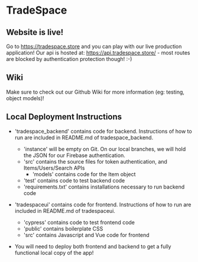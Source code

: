 # TradeSpace

## Website is live!
Go to https://tradespace.store and you can play with  our live production application!
Our api is hosted at: https://api.tradespace.store/ - most routes are blocked by authentication protection though! :-)

## Wiki
Make sure to check out our Github Wiki for more information (eg: testing, object models)!

## Local Deployment Instructions
- 'tradespace_backend' contains code for backend. Instructions of how to run are included in README.md of tradespace_backend.
  - 'instance' will be empty on Git. On our local branches, we will hold the JSON for our Firebase authentication.
  - 'src' contains the source files for token authentication, and Items/Users/Search APIs
    - 'models' contains code for the Item object
  - 'test' contains code to test backend code
  - 'requirements.txt' contains installations necessary to run backend code
- 'tradespaceui' contains code for frontend. Instructions of how to run are included in README.md of tradespaceui.
  - 'cypress' contains code to test frontend code
  - 'public' contains boilerplate CSS
  - 'src' contains Javascript and Vue code for frontend

- You will need to deploy both frontend and backend to get a fully functional local copy of the app!
